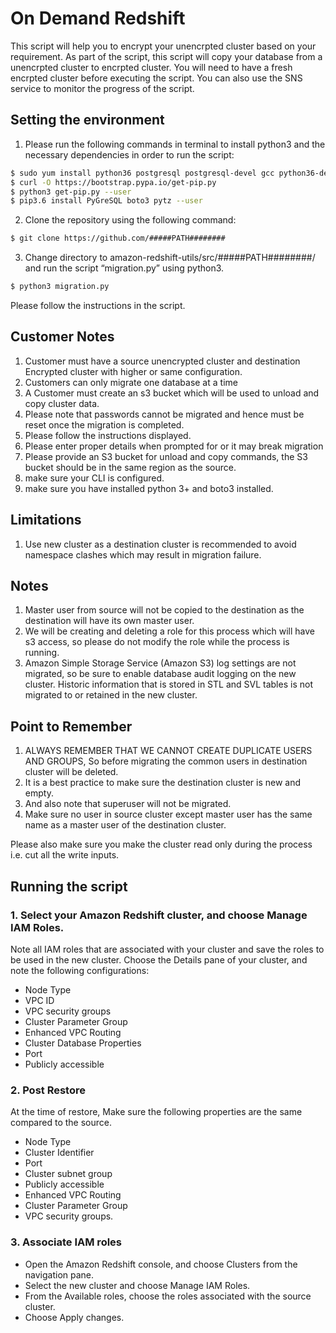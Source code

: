 # On Demand Redshift

This script will help you to encrypt your unencrpted cluster based on your requirement. As part of the script, this script will copy your database from a unencrpted cluster to encrpted cluster. You will need to have a fresh encrpted cluster before executing the script. You can also use the SNS service to monitor the progress of the script.


## Setting the environment

1. Please run the following commands in terminal to install python3 and the necessary dependencies in order to run the script:
```sh
$ sudo yum install python36 postgresql postgresql-devel gcc python36-devel libffi-devel
$ curl -O https://bootstrap.pypa.io/get-pip.py
$ python3 get-pip.py --user
$ pip3.6 install PyGreSQL boto3 pytz --user
```

2. Clone the repository using the following command:
```sh
$ git clone https://github.com/#####PATH########
```

3. Change directory to amazon-redshift-utils/src/#####PATH########/ and run the script “migration.py” using python3.
```sh
$ python3 migration.py
```

Please follow the instructions in the script.


## Customer Notes

1. Customer must have a source unencrypted cluster and destination Encrypted cluster with higher or same configuration.
2. Customers can only migrate one database at a time 
3. A Customer must create an s3 bucket which will be used to unload and copy cluster data.
4. Please note that passwords cannot be migrated and hence must be reset once the migration is completed.
5. Please follow the instructions displayed.
6. Please enter proper details when prompted for or it may break migration
7. Please provide an S3 bucket for unload and copy commands, the S3 bucket should be in the same region as the source.
8. make sure your CLI is configured.
9. make sure you have installed python 3+ and boto3 installed.

## Limitations
1. Use new cluster as a destination cluster is recommended to avoid namespace clashes which may result in migration failure.

## Notes
1. Master user from source will not be copied to the destination as the destination will have its own master user.
2. We will be creating and deleting a role for this process which will have s3 access, so please do not modify the role while the process is running.
3. Amazon Simple Storage Service (Amazon S3) log settings are not migrated, so be sure to enable database audit logging on the new cluster.
Historic information that is stored in STL and SVL tables is not migrated to or retained in the new cluster.

## Point to Remember

1. ALWAYS REMEMBER THAT WE CANNOT CREATE DUPLICATE USERS AND GROUPS, So before migrating the common users in destination cluster will be deleted.
2. It is a best practice to make sure the destination cluster is new and empty.
3. And also note that superuser will not be migrated.
4. Make sure no user in source cluster except master user has the same name as a master user of the destination cluster.


Please also make sure you make the cluster read only during the process i.e. cut all the write inputs.

## Running the script

### 1. Select your Amazon Redshift cluster, and choose Manage IAM Roles.
Note all IAM roles that are associated with your cluster and save the roles to be used in the new cluster.
Choose the Details pane of your cluster, and note the following configurations:
- Node Type
- VPC ID
- VPC security groups
- Cluster Parameter Group
- Enhanced VPC Routing
- Cluster Database Properties
- Port
- Publicly accessible
 
### 2. Post Restore
At the time of restore, Make sure the following properties are the same compared to the source.
- Node Type
- Cluster Identifier
- Port
- Cluster subnet group
- Publicly accessible
- Enhanced VPC Routing
- Cluster Parameter Group
- VPC security groups.
 
### 3. Associate IAM roles
- Open the Amazon Redshift console, and choose Clusters from the navigation pane.
- Select the new cluster and choose Manage IAM Roles.
- From the Available roles, choose the roles associated with the source cluster.
- Choose Apply changes.
